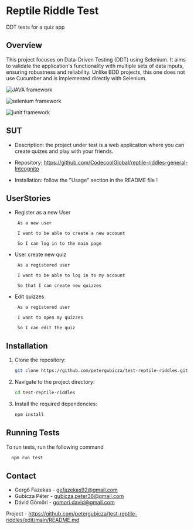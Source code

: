 
# Reptile Riddle Test

DDT tests for a quiz app

## Overview

This project focuses on Data-Driven Testing (DDT) using Selenium. It aims to validate the application's functionality with multiple sets of data inputs, ensuring robustness and reliability. Unlike BDD projects, this one does not use Cucumber and is implemented directly with Selenium.

![JAVA framework](https://img.shields.io/badge/framework-JAVA-red)

![selenium framework](https://img.shields.io/badge/framework-selenium-blue)

![junit framework](https://img.shields.io/badge/framework-Junit-caramel)


## SUT

- Description: the project under test is a web application where you can create quizes and play with your friends.

- Repository: https://github.com/CodecoolGlobal/reptile-riddles-general-Intcognito

- Installation: follow the "Usage" section in the README file !
  

## UserStories

- Register as a new User

       As a new user

       I want to be able to create a new account

       So I can log in to the main page

- User create new quiz

       As a registered user

       I want to be able to log in to my account

       So that I can create new quizzes

- Edit quizzes

       As a registered user

       I want to open my quizzes

       So I can edit the quiz


## Installation

1. Clone the repository:
    ```sh
    git clone https://github.com/petergubicza/test-reptile-riddles.git
    ```
2. Navigate to the project directory:
    ```sh
    cd test-reptile-riddles
    ```
3. Install the required dependencies:
    ```sh
    npm install
    ```

## Running Tests

To run tests, run the following command

```bash
  npm run test
```

## Contact

- Gergő Fazekas - gefazekas92@gmail.com
- Gubicza Péter - gubicza.peter36@gmail.com
- Dávid Gömöri - gomori.david@gmail.com

Project - https://github.com/petergubicza/test-reptile-riddles/edit/main/README.md
